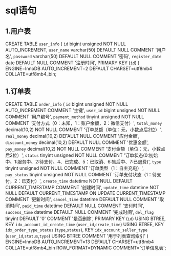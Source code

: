 # sql语句
## 1.用户表
CREATE TABLE `user_info` (
  `id` bigint unsigned NOT NULL AUTO_INCREMENT,
  `user_name` varchar(50)  DEFAULT NULL COMMENT '用户名',
  `password` varchar(50) DEFAULT NULL COMMENT '密码',
  `register_date` date DEFAULT NULL COMMENT '注册时间',
  PRIMARY KEY (`id`)
) ENGINE=InnoDB AUTO_INCREMENT=2 DEFAULT CHARSET=utf8mb4 COLLATE=utf8mb4_bin;

## 1.订单表
CREATE TABLE `order_info` (
  `id` bigint unsigned NOT NULL AUTO_INCREMENT COMMENT '主键',
  `user_id` bigint unsigned NOT NULL COMMENT '用户编号',
  `payment_method` tinyint unsigned NOT NULL COMMENT '支付方式（0：未知，1：账户余额，2：微信支付）',
  `total_money` decimal(10,2) NOT NULL COMMENT '订单总额（单位：元，小数点后2位）',
  `real_money` decimal(10,2) DEFAULT NULL COMMENT '应付金额',
  `discount_money` decimal(10,2) DEFAULT NULL COMMENT '优惠金额',
  `pay_money` decimal(10,2) NOT NULL COMMENT '支付金额（单位：元，小数点后2位）',
  `status` tinyint unsigned NOT NULL COMMENT '订单状态(0:初始中、1:服务中、2:待支付、4、已完成、5：已取消、6:售后中、7:已退费)',
  `type` tinyint unsigned NOT NULL COMMENT '订单类型（1：自主充电）',
  `pay_status` tinyint unsigned NOT NULL COMMENT '订单支付状态（1：待支付，2：已支付）',
  `create_time` datetime NOT NULL DEFAULT CURRENT_TIMESTAMP COMMENT '创建时间',
  `update_time` datetime NOT NULL DEFAULT CURRENT_TIMESTAMP ON UPDATE CURRENT_TIMESTAMP COMMENT '更新时间',
  `cancel_time` datetime DEFAULT NULL COMMENT '取消时间',
  `paid_time` datetime DEFAULT NULL COMMENT '支付时间',
  `success_time` datetime DEFAULT NULL COMMENT '完成时间',
  `del_flag` tinyint DEFAULT '0' COMMENT '是否删除',
  PRIMARY KEY (`id`) USING BTREE,
  KEY `idx_account_id_create_time` (`user_id`,`create_time`) USING BTREE,
  KEY `idx_order_type_status` (`type`,`status`),
  KEY `idx_account_seller_type` (`user_id`,`status`,`type`) USING BTREE COMMENT '用于列表查询索引'
) ENGINE=InnoDB AUTO_INCREMENT=13 DEFAULT CHARSET=utf8mb4 COLLATE=utf8mb4_bin ROW_FORMAT=DYNAMIC COMMENT='订单信息表';
